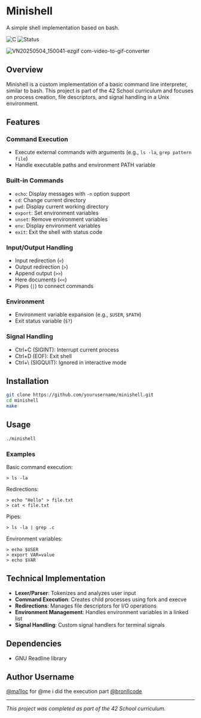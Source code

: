 # Minishell

A simple shell implementation based on bash.

![C](https://img.shields.io/badge/language-C-blue)
![Status](https://img.shields.io/badge/status-completed-success)

![VN20250504_150041-ezgif com-video-to-gif-converter](https://github.com/user-attachments/assets/b9cb0c3b-cc29-4c58-931a-03ff285a1f33)


## Overview

Minishell is a custom implementation of a basic command line interpreter, similar to bash. This project is part of the 42 School curriculum and focuses on process creation, file descriptors, and signal handling in a Unix environment.

## Features

### Command Execution
- Execute external commands with arguments (e.g., `ls -la`, `grep pattern file`)
- Handle executable paths and environment PATH variable

### Built-in Commands
- `echo`: Display messages with `-n` option support
- `cd`: Change current directory
- `pwd`: Display current working directory
- `export`: Set environment variables
- `unset`: Remove environment variables
- `env`: Display environment variables
- `exit`: Exit the shell with status code

### Input/Output Handling
- Input redirection (`<`)
- Output redirection (`>`)
- Append output (`>>`)
- Here documents (`<<`)
- Pipes (`|`) to connect commands

### Environment
- Environment variable expansion (e.g., `$USER`, `$PATH`)
- Exit status variable (`$?`)

### Signal Handling
- Ctrl+C (SIGINT): Interrupt current process
- Ctrl+D (EOF): Exit shell
- Ctrl+\ (SIGQUIT): Ignored in interactive mode

## Installation

```bash
git clone https://github.com/yourusername/minishell.git
cd minishell
make
```

## Usage

```bash
./minishell
```

### Examples

Basic command execution:
```
> ls -la
```

Redirections:
```
> echo "Hello" > file.txt
> cat < file.txt
```

Pipes:
```
> ls -la | grep .c
```

Environment variables:
```
> echo $USER
> export VAR=value
> echo $VAR
```

## Technical Implementation

- **Lexer/Parser**: Tokenizes and analyzes user input
- **Command Execution**: Creates child processes using fork and execve
- **Redirections**: Manages file descriptors for I/O operations
- **Environment Management**: Handles environment variables in a linked list
- **Signal Handling**: Custom signal handlers for terminal signals

## Dependencies

- GNU Readline library

## Author Username

[@ma1loc](https://github.com/ma1loc) for @me i did the execution part
[@bronIIcode](https://github.com/bornIIcode)

---

*This project was completed as part of the 42 School curriculum.*
